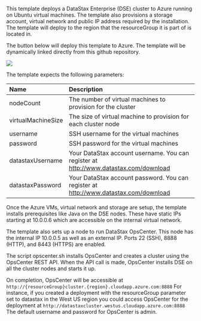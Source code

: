 This template deploys a DataStax Enterprise (DSE) cluster to Azure running on Ubuntu virtual machines. The template also provisions a storage account, virtual network and public IP address required by the installation.  The template will deploy to the region that the resourceGroup it is part of is located in.

The button below will deploy this template to Azure.  The template will be dynamically linked directly from this github repository.

<a href="https://portal.azure.com/#create/Microsoft.Template/uri/https%3A%2F%2Fraw.githubusercontent.com%2FDSPN%2Fazure-arm-dse%2Fmaster%2FmultiDataCenter%2FsimpleTwoDataCenter%2FmainTemplate.json" target="_blank">
    <img src="http://azuredeploy.net/deploybutton.png"/>
</a>

The template expects the following parameters:

| Name   | Description |
|:--- |:---|
| nodeCount | The number of virtual machines to provision for the cluster |
| virtualMachineSize | The size of virtual machine to provision for each cluster node |
| username  | SSH username for the virtual machines |
| password  | SSH password for the virtual machines |
| datastaxUsername | Your DataStax account username.  You can register at http://www.datastax.com/download |
| datastaxPassword | Your DataStax account password.  You can register at http://www.datastax.com/download |

Once the Azure VMs, virtual network and storage are setup, the template installs prerequisites like Java on the DSE nodes.  These have static IPs starting at 10.0.0.6 which are accessible on the internal virtual network.  

The template also sets up a node to run DataStax OpsCenter.  This node has the internal IP 10.0.0.5 as well as an external IP.  Ports 22 (SSH), 8888 (HTTP), and 8443 (HTTPS) are enabled.

The script opscenter.sh installs OpsCenter and creates a cluster using the OpsCenter REST API.  When the API call is made, OpsCenter installs DSE on all the cluster nodes and starts it up.  

On completion, OpsCenter will be accessible at `http://{resourceGroup}cluster.{region}.cloudapp.azure.com:8888` For instance, if you created a deployment with the resourceGroup parameter set to datastax in the West US region you could access OpsCenter for the deployment at `http://datastaxcluster.westus.cloudapp.azure.com:8888`  The default username and password for OpsCenter is admin.

